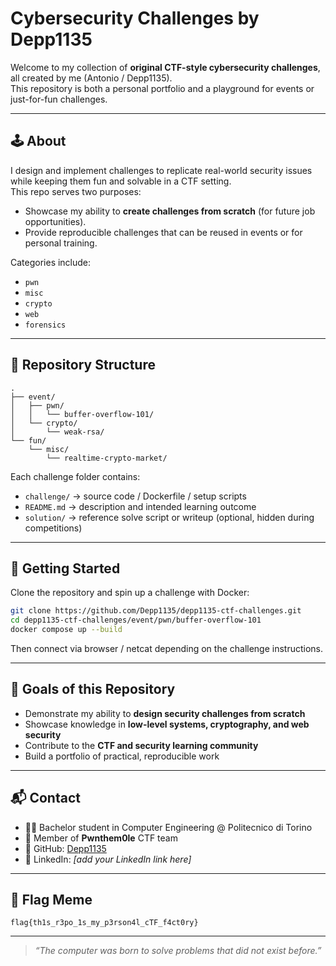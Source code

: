 # Cybersecurity Challenges by Depp1135

Welcome to my collection of **original CTF-style cybersecurity challenges**, all created by me (Antonio / Depp1135).  
This repository is both a personal portfolio and a playground for events or just-for-fun challenges.

---

## 🕹️ About
I design and implement challenges to replicate real-world security issues while keeping them fun and solvable in a CTF setting.  
This repo serves two purposes:
- Showcase my ability to **create challenges from scratch** (for future job opportunities).
- Provide reproducible challenges that can be reused in events or for personal training.

Categories include:
- `pwn`
- `misc`
- `crypto`
- `web`
- `forensics`

---

## 📂 Repository Structure
```
.
├── event/
│   ├── pwn/
│   │   └── buffer-overflow-101/
│   └── crypto/
│       └── weak-rsa/
└── fun/
    └── misc/
        └── realtime-crypto-market/
```

Each challenge folder contains:
- `challenge/` → source code / Dockerfile / setup scripts  
- `README.md` → description and intended learning outcome  
- `solution/` → reference solve script or writeup (optional, hidden during competitions)  

---

## 🚀 Getting Started
Clone the repository and spin up a challenge with Docker:

```bash
git clone https://github.com/Depp1135/depp1135-ctf-challenges.git
cd depp1135-ctf-challenges/event/pwn/buffer-overflow-101
docker compose up --build
```

Then connect via browser / netcat depending on the challenge instructions.

---

## 🎯 Goals of this Repository
- Demonstrate my ability to **design security challenges from scratch**  
- Showcase knowledge in **low-level systems, cryptography, and web security**  
- Contribute to the **CTF and security learning community**  
- Build a portfolio of practical, reproducible work  

---

## 📬 Contact
- 👨‍🎓 Bachelor student in Computer Engineering @ Politecnico di Torino  
- 🔐 Member of **Pwnthem0le** CTF team  
- 🐙 GitHub: [Depp1135](https://github.com/Depp1135)  
- 💼 LinkedIn: *[add your LinkedIn link here]*  

---

## 🏴 Flag Meme
```
flag{th1s_r3po_1s_my_p3rson4l_cTF_f4ct0ry}
```

---

> _“The computer was born to solve problems that did not exist before.”_
